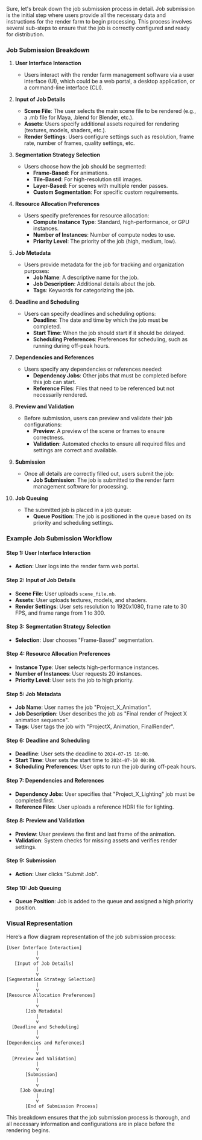 Sure, let's break down the job submission process in detail. Job submission is the initial step where users provide all the necessary data and instructions for the render farm to begin processing. This process involves several sub-steps to ensure that the job is correctly configured and ready for distribution.

### Job Submission Breakdown

1. **User Interface Interaction**
   - Users interact with the render farm management software via a user interface (UI), which could be a web portal, a desktop application, or a command-line interface (CLI).

2. **Input of Job Details**
   - **Scene File**: The user selects the main scene file to be rendered (e.g., a .mb file for Maya, .blend for Blender, etc.).
   - **Assets**: Users specify additional assets required for rendering (textures, models, shaders, etc.).
   - **Render Settings**: Users configure settings such as resolution, frame rate, number of frames, quality settings, etc.

3. **Segmentation Strategy Selection**
   - Users choose how the job should be segmented:
     - **Frame-Based**: For animations.
     - **Tile-Based**: For high-resolution still images.
     - **Layer-Based**: For scenes with multiple render passes.
     - **Custom Segmentation**: For specific custom requirements.

4. **Resource Allocation Preferences**
   - Users specify preferences for resource allocation:
     - **Compute Instance Type**: Standard, high-performance, or GPU instances.
     - **Number of Instances**: Number of compute nodes to use.
     - **Priority Level**: The priority of the job (high, medium, low).

5. **Job Metadata**
   - Users provide metadata for the job for tracking and organization purposes:
     - **Job Name**: A descriptive name for the job.
     - **Job Description**: Additional details about the job.
     - **Tags**: Keywords for categorizing the job.

6. **Deadline and Scheduling**
   - Users can specify deadlines and scheduling options:
     - **Deadline**: The date and time by which the job must be completed.
     - **Start Time**: When the job should start if it should be delayed.
     - **Scheduling Preferences**: Preferences for scheduling, such as running during off-peak hours.

7. **Dependencies and References**
   - Users specify any dependencies or references needed:
     - **Dependency Jobs**: Other jobs that must be completed before this job can start.
     - **Reference Files**: Files that need to be referenced but not necessarily rendered.

8. **Preview and Validation**
   - Before submission, users can preview and validate their job configurations:
     - **Preview**: A preview of the scene or frames to ensure correctness.
     - **Validation**: Automated checks to ensure all required files and settings are correct and available.

9. **Submission**
   - Once all details are correctly filled out, users submit the job:
     - **Job Submission**: The job is submitted to the render farm management software for processing.

10. **Job Queuing**
    - The submitted job is placed in a job queue:
      - **Queue Position**: The job is positioned in the queue based on its priority and scheduling settings.

### Example Job Submission Workflow

#### Step 1: User Interface Interaction
- **Action**: User logs into the render farm web portal.

#### Step 2: Input of Job Details
- **Scene File**: User uploads `scene_file.mb`.
- **Assets**: User uploads textures, models, and shaders.
- **Render Settings**: User sets resolution to 1920x1080, frame rate to 30 FPS, and frame range from 1 to 300.

#### Step 3: Segmentation Strategy Selection
- **Selection**: User chooses "Frame-Based" segmentation.

#### Step 4: Resource Allocation Preferences
- **Instance Type**: User selects high-performance instances.
- **Number of Instances**: User requests 20 instances.
- **Priority Level**: User sets the job to high priority.

#### Step 5: Job Metadata
- **Job Name**: User names the job "Project_X_Animation".
- **Job Description**: User describes the job as "Final render of Project X animation sequence".
- **Tags**: User tags the job with "ProjectX, Animation, FinalRender".

#### Step 6: Deadline and Scheduling
- **Deadline**: User sets the deadline to `2024-07-15 18:00`.
- **Start Time**: User sets the start time to `2024-07-10 00:00`.
- **Scheduling Preferences**: User opts to run the job during off-peak hours.

#### Step 7: Dependencies and References
- **Dependency Jobs**: User specifies that "Project_X_Lighting" job must be completed first.
- **Reference Files**: User uploads a reference HDRI file for lighting.

#### Step 8: Preview and Validation
- **Preview**: User previews the first and last frame of the animation.
- **Validation**: System checks for missing assets and verifies render settings.

#### Step 9: Submission
- **Action**: User clicks "Submit Job".

#### Step 10: Job Queuing
- **Queue Position**: Job is added to the queue and assigned a high priority position.

### Visual Representation

Here’s a flow diagram representation of the job submission process:

```
[User Interface Interaction]
           |
           v
   [Input of Job Details]
           |
           v
[Segmentation Strategy Selection]
           |
           v
[Resource Allocation Preferences]
           |
           v
       [Job Metadata]
           |
           v
  [Deadline and Scheduling]
           |
           v
[Dependencies and References]
           |
           v
  [Preview and Validation]
           |
           v
       [Submission]
           |
           v
     [Job Queuing]
           |
           v
       [End of Submission Process]
```

This breakdown ensures that the job submission process is thorough, and all necessary information and configurations are in place before the rendering begins.